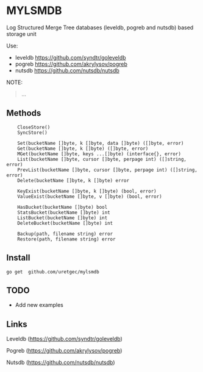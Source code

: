 # MYLSMDB
Log Structured Merge Tree databases (leveldb, pogreb and nutsdb) based storage unit

Use:
- leveldb https://github.com/syndtr/goleveldb
- pogreb https://github.com/akrylysov/pogreb
- nutsdb https://github.com/nutsdb/nutsdb

NOTE:
> ...

## Methods
```
	CloseStore()
	SyncStore()

	Set(bucketName []byte, k []byte, data []byte) ([]byte, error)
	Get(bucketName []byte, k []byte) ([]byte, error)
	MGet(bucketName []byte, keys ...[]byte) (interface{}, error)
	List(bucketName []byte, cursor []byte, perpage int) ([]string, error)
	PrevList(bucketName []byte, cursor []byte, perpage int) ([]string, error)
	Delete(bucketName []byte, k []byte) error

	KeyExist(bucketName []byte, k []byte) (bool, error)
	ValueExist(bucketName []byte, v []byte) (bool, error)

	HasBucket(bucketName []byte) bool
	StatsBucket(bucketName []byte) int
	ListBucket(bucketName []byte) int
	DeleteBucket(bucketName []byte) int

	Backup(path, filename string) error
	Restore(path, filename string) error
```

## Install

```
go get  github.com/uretgec/mylsmdb
```

## TODO
- Add new examples

## Links

Leveldb (https://github.com/syndtr/goleveldb)

Pogreb (https://github.com/akrylysov/pogreb)

Nutsdb (https://github.com/nutsdb/nutsdb)